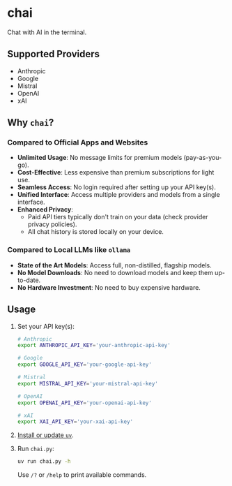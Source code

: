# chai

Chat with AI in the terminal.

## Supported Providers
- Anthropic
- Google
- Mistral
- OpenAI
- xAI

## Why `chai`?

### Compared to Official Apps and Websites
- **Unlimited Usage**: No message limits for premium models (pay-as-you-go).
- **Cost-Effective**: Less expensive than premium subscriptions for light use.
- **Seamless Access**: No login required after setting up your API key(s).
- **Unified Interface**: Access multiple providers and models from a single interface.
- **Enhanced Privacy**:
  - Paid API tiers typically don't train on your data (check provider privacy policies).
  - All chat history is stored locally on your device.

### Compared to Local LLMs like `ollama`
- **State of the Art Models**: Access full, non-distilled, flagship models.
- **No Model Downloads**: No need to download models and keep them up-to-date.
- **No Hardware Investment**: No need to buy expensive hardware.

## Usage

1. Set your API key(s):

   ```sh
   # Anthropic
   export ANTHROPIC_API_KEY='your-anthropic-api-key'

   # Google
   export GOOGLE_API_KEY='your-google-api-key'

   # Mistral
   export MISTRAL_API_KEY='your-mistral-api-key'

   # OpenAI
   export OPENAI_API_KEY='your-openai-api-key'

   # xAI
   export XAI_API_KEY='your-xai-api-key'
   ```

2. [Install or update `uv`](https://github.com/astral-sh/uv?tab=readme-ov-file#installation).

3. Run `chai.py`:

   ```sh
   uv run chai.py -h
   ```

   Use `/?` or `/help` to print available commands.
